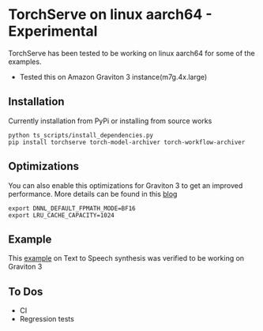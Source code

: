 # TorchServe on linux aarch64 - Experimental

TorchServe has been tested to be working on linux aarch64 for some of the examples.
- Tested this on Amazon Graviton 3 instance(m7g.4x.large)

## Installation

Currently installation from PyPi or installing from source works

```
python ts_scripts/install_dependencies.py
pip install torchserve torch-model-archiver torch-workflow-archiver
```

## Optimizations

You can also enable this optimizations for Graviton 3 to get an improved performance. More details can be found in this [blog](https://pytorch.org/blog/optimized-pytorch-w-graviton/)
```
export DNNL_DEFAULT_FPMATH_MODE=BF16
export LRU_CACHE_CAPACITY=1024
```

## Example

This [example](https://github.com/pytorch/serve/tree/master/examples/text_to_speech_synthesizer/SpeechT5) on Text to Speech synthesis was verified to be working on Graviton 3

## To Dos
- CI
- Regression tests
